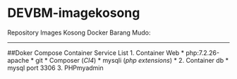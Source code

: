 # DEVBM-imagekosong

Repository Images Kosong Docker Barang Mudo:
___

##Doker Compose Container Service List 
    1. Container Web
        * php:7.2.26-apache
        * git
        * Composer (*CI4*)
        * mysqli (*php extensions*)
        * 
    2. Container db
        * mysql port 3306
    3. PHPmyadmin